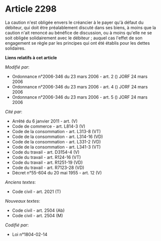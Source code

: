 # Article 2298

La caution n'est obligée envers le créancier à le payer qu'à défaut du débiteur, qui doit être préalablement discuté dans ses
biens, à moins que la caution n'ait renoncé au bénéfice de discussion, ou à moins qu'elle ne se soit obligée solidairement
avec le débiteur ; auquel cas l'effet de son engagement se règle par les principes qui ont été établis pour les dettes
solidaires.

**Liens relatifs à cet article**

_Modifié par_:

  - Ordonnance n°2006-346 du 23 mars 2006 - art. 2 () JORF 24 mars 2006
  - Ordonnance n°2006-346 du 23 mars 2006 - art. 4 () JORF 24 mars 2006
  - Ordonnance n°2006-346 du 23 mars 2006 - art. 5 () JORF 24 mars 2006

_Cité par_:

  - Arrêté du 6 janvier 2011 - art. (V)
  - Code de commerce - art. L814-3 (V)
  - Code de la consommation - art. L313-8 (VT)
  - Code de la consommation - art. L314-16 (VD)
  - Code de la consommation - art. L331-2 (VD)
  - Code de la consommation - art. L341-3 (VT)
  - Code du travail - art. D3154-4 (V)
  - Code du travail - art. R124-16 (VT)
  - Code du travail - art. R1251-19 (VD)
  - Code du travail - art. R7123-28 (VD)
  - Décret n°55-604 du 20 mai 1955 - art. 12 (V)

_Anciens textes_:

  - Code civil - art. 2021 (T)

_Nouveaux textes_:

  - Code civil - art. 2504 (Ab)
  - Code civil - art. 2504 (M)

_Codifié par_:

  - Loi n°1804-02-14

